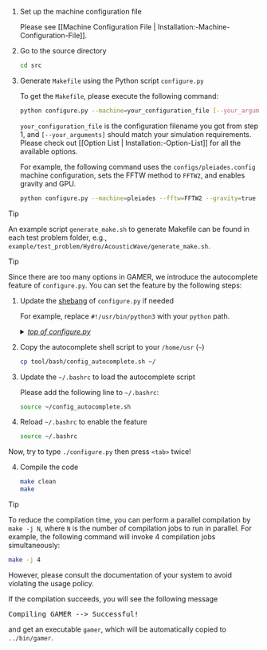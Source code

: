 1. Set up the machine configuration file

   Please see [[Machine Configuration File | Installation:-Machine-Configuration-File]].

2. Go to the source directory

   ```bash
   cd src
   ```

3. Generate `Makefile` using the Python script `configure.py`

   To get the `Makefile`, please execute the following command:

   ```bash
   python configure.py --machine=your_configuration_file [--your_arguments]
   ```

   `your_configuration_file` is the configuration filename you got from step 1, and `[--your_arguments]` should match your simulation requirements. Please check out [[Option List | Installation:-Option-List]] for all the available options.

   For example, the following command uses the `configs/pleiades.config` machine configuration, sets the FFTW method to `FFTW2`, and enables gravity and GPU.

   ``` bash
   python configure.py --machine=pleiades --fftw=FFTW2 --gravity=true --gpu=true
   ```

> [!TIP]
> An example script `generate_make.sh` to generate Makefile can be found in each test problem folder,
e.g., `example/test_problem/Hydro/AcousticWave/generate_make.sh`.

> [!TIP]
> Since there are too many options in GAMER, we introduce the autocomplete feature of `configure.py`. You can set the feature by the following steps:
> 1. Update the [shebang](https://en.wikipedia.org/wiki/Shebang_(Unix)) of `configure.py` if needed
>
>    For example, replace `#!/usr/bin/python3` with your `python` path.
>    <details>
>    <summary><u><i>top of configure.py</i></u></summary>
>    <pre>
>    #!/usr/bin/python3
>    """
>    User and developer guides of this script are provided in the following link.
>
>    https://github.com/gamer-project/gamer/wiki/Installation%3A-Configure.py
>
>    """
>    </pre>
>    </details>
>
> 1. Copy the autocomplete shell script to your `/home/usr` (`~`)
>    ```bash
>    cp tool/bash/config_autocomplete.sh ~/
>    ```
>
> 1. Update the `~/.bashrc` to load the autocomplete script
>
>    Please add the following line to `~/.bashrc`:
>    ```bash
>    source ~/config_autocomplete.sh
>    ```
>
> 1. Reload `~/.bashrc` to enable the feature
>    ```bash
>    source ~/.bashrc
>    ```
>
> Now, try to type `./configure.py` then press `<tab>` twice!

4. Compile the code

   ```bash
   make clean
   make
   ```

> [!TIP]
> To reduce the compilation time, you can perform a parallel
compilation by `make -j N`, where `N` is the number of compilation
jobs to run in parallel. For example, the following command will
invoke 4 compilation jobs simultaneously:
> ```bash
> make -j 4
> ```
> However, please consult the documentation of your system to avoid
violating the usage policy.

If the compilation succeeds, you will see the following message
<pre>
Compiling GAMER --> Successful!
</pre>
and get an executable `gamer`, which will be automatically copied to `../bin/gamer`.
